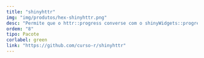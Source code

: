 ```yaml
---
title: "shinyhttr"
img: "img/produtos/hex-shinyhttr.png"
desc: "Permite que o httr::progress converse com o shinyWidgets::progressBar."
ordem: "8"
tipo: Pacote
corlabel: green
link: "https://github.com/curso-r/shinyhttr"
---
```

